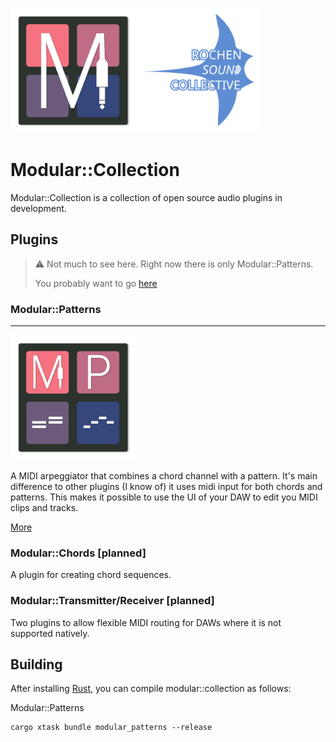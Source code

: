 <img src="img/modular-collection-logo.png" alt="Modular Logo" width="200" height="200"/><img src="img/rochen_sound_collective_logo_512.svg" alt="Rochen Sound Collective Logo" width="200" height="200"/>

# Modular::Collection

Modular::Collection is a collection of open source audio plugins in development.

## Plugins

> :warning: Not much to see here. Right now there is only Modular::Patterns. 
> 
> You probably want to go [here](collection/patterns/README.md)

### Modular::Patterns
___

<img src="img/modular-patterns-logo.png" alt="Modular::Patterns Logo" width="200" height="200"/>

A MIDI arpeggiator that combines a chord channel with a pattern. It's main difference to other plugins (I know of) it 
uses midi input for both chords and patterns. This makes it possible to use the UI of your DAW to edit you MIDI clips 
and tracks. 

[More](collection/patterns/README.md)

### Modular::Chords [planned]

A plugin for creating chord sequences.

### Modular::Transmitter/Receiver [planned]

Two plugins to allow flexible MIDI routing for DAWs where it is not supported natively. 

## Building

After installing [Rust](https://rustup.rs/), you can compile modular::collection as follows:

Modular::Patterns
```shell
cargo xtask bundle modular_patterns --release
```

